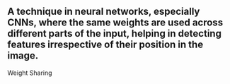 A technique in neural networks, especially CNNs, where the same weights are used across different parts of the input, helping in detecting features irrespective of their position in the image.
---
Weight Sharing
